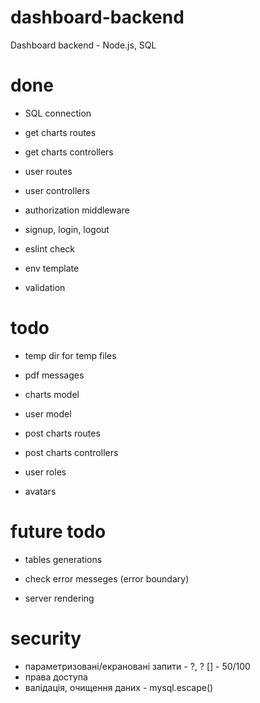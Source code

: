 # dashboard-backend

Dashboard backend - Node.js, SQL

# done

- SQL connection

- get charts routes
- get charts controllers

- user routes
- user controllers

- authorization middleware
- signup, login, logout

- eslint check
- env template

- validation

# todo

- temp dir for temp files
- pdf messages

- charts model
- user model

- post charts routes
- post charts controllers

- user roles

- avatars

# future todo

- tables generations
- check error messeges (error boundary)

- server rendering

# security

- параметризовані/екрановані запити - ?, ? [] - 50/100
- права доступа
- валідація, очищення даних - mysql.escape()
